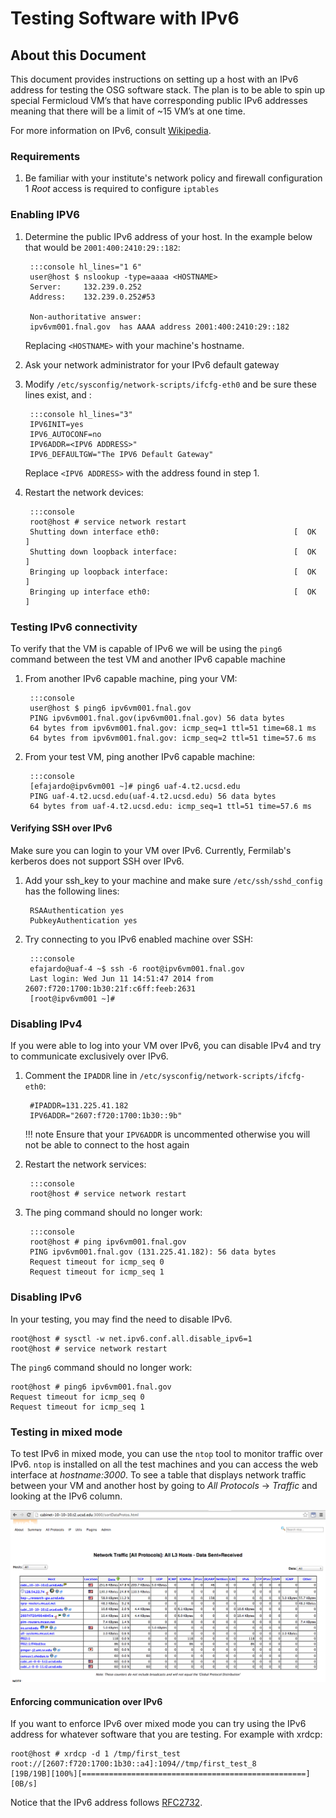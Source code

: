 Testing Software with IPv6
==========================

About this Document
-------------------

This document provides instructions on setting up a host with an IPv6 address for testing the OSG software stack. The plan is to be able to spin up special Fermicloud VM’s that have corresponding public IPv6 addresses meaning that there will be a limit of ~15 VM’s at one time.

For more information on IPv6, consult [Wikipedia](http://en.wikipedia.org/wiki/IPv6).

### Requirements

1. Be familiar with your institute's network policy and firewall configuration 1 *Root* access is required to configure `iptables`

### Enabling IPV6

1. Determine the public IPv6 address of your host. In the example below that would be `2001:400:2410:29::182`:

        :::console hl_lines="1 6"
        user@host $ nslookup -type=aaaa <HOSTNAME>
        Server:     132.239.0.252      
        Address:    132.239.0.252#53      
        
        Non-authoritative answer:
        ipv6vm001.fnal.gov  has AAAA address 2001:400:2410:29::182

    Replacing `<HOSTNAME>` with your machine's hostname.

1. Ask your network administrator for your IPv6 default gateway
1. Modify `/etc/sysconfig/network-scripts/ifcfg-eth0` and be sure these lines exist, and : 

        :::console hl_lines="3"
        IPV6INIT=yes
        IPV6_AUTOCONF=no
        IPV6ADDR=<IPV6 ADDRESS>"
        IPV6_DEFAULTGW="The IPV6 Default Gateway"

    Replace `<IPV6 ADDRESS>` with the address found in step 1.

1. Restart the network devices:

        :::console
        root@host # service network restart
        Shutting down interface eth0:                              [  OK  ]
        Shutting down loopback interface:                          [  OK  ]
        Bringing up loopback interface:                            [  OK  ]
        Bringing up interface eth0:                                [  OK  ]

### Testing IPv6 connectivity

To verify that the VM is capable of IPv6 we will be using the `ping6` command between the test VM and another IPv6 capable machine

1. From another IPv6 capable machine, ping your VM:

        :::console
        user@host $ ping6 ipv6vm001.fnal.gov
        PING ipv6vm001.fnal.gov(ipv6vm001.fnal.gov) 56 data bytes
        64 bytes from ipv6vm001.fnal.gov: icmp_seq=1 ttl=51 time=68.1 ms
        64 bytes from ipv6vm001.fnal.gov: icmp_seq=2 ttl=51 time=57.6 ms

1. From your test VM, ping another IPv6 capable machine:

        :::console
        [efajardo@ipv6vm001 ~]# ping6 uaf-4.t2.ucsd.edu
        PING uaf-4.t2.ucsd.edu(uaf-4.t2.ucsd.edu) 56 data bytes
        64 bytes from uaf-4.t2.ucsd.edu: icmp_seq=1 ttl=51 time=57.6 ms

#### Verifying SSH over IPv6

Make sure you can login to your VM over IPv6. Currently, Fermilab's kerberos does not support SSH over IPv6.

1. Add your ssh\_key to your machine and make sure `/etc/ssh/sshd_config` has the following lines: 

        RSAAuthentication yes
        PubkeyAuthentication yes

1. Try connecting to you IPv6 enabled machine over SSH: 

        :::console
        efajardo@uaf-4 ~$ ssh -6 root@ipv6vm001.fnal.gov
        Last login: Wed Jun 11 14:51:47 2014 from 2607:f720:1700:1b30:21f:c6ff:feeb:2631
        [root@ipv6vm001 ~]#  

### Disabling IPv4

If you were able to log into your VM over IPv6, you can disable IPv4 and try to communicate exclusively over IPv6.

1. Comment the `IPADDR` line in `/etc/sysconfig/network-scripts/ifcfg-eth0`:

        #IPADDR=131.225.41.182
        IPV6ADDR="2607:f720:1700:1b30::9b"

    !!! note
        Ensure that your `IPV6ADDR` is uncommented otherwise you will not be able to connect to the host again

1. Restart the network services: 

        :::console
        root@host # service network restart

1. The ping command should no longer work: 

        :::console
        root@host # ping ipv6vm001.fnal.gov
        PING ipv6vm001.fnal.gov (131.225.41.182): 56 data bytes
        Request timeout for icmp_seq 0
        Request timeout for icmp_seq 1

### Disabling IPv6

In your testing, you may find the need to disable IPv6.

``` console
root@host # sysctl -w net.ipv6.conf.all.disable_ipv6=1
root@host # service network restart
```

The `ping6` command should no longer work: 

``` console
root@host # ping6 ipv6vm001.fnal.gov
Request timeout for icmp_seq 0
Request timeout for icmp_seq 1
```

### Testing in mixed mode

To test IPv6 in mixed mode, you can use the `ntop` tool to monitor traffic over IPv6. `ntop` is installed on all the test machines and you can access the web interface at *hostname:3000*. To see a table that displays network traffic between your VM and another host by going to *All Protocols* -> *Traffic* and looking at the IPv6 column.

![NTP-web](../img/ipv6-testing.png)

#### Enforcing communication over IPv6

If you want to enforce IPv6 over mixed mode you can try using the IPv6 address for whatever software that you are testing. For example with xrdcp:

``` console
root@host # xrdcp -d 1 /tmp/first_test root://[2607:f720:1700:1b30::a4]:1094//tmp/first_test_8
[19B/19B][100%][==================================================][0B/s] 
```

Notice that the IPv6 address follows [RFC2732](http://www.ietf.org/rfc/rfc2732.txt).
